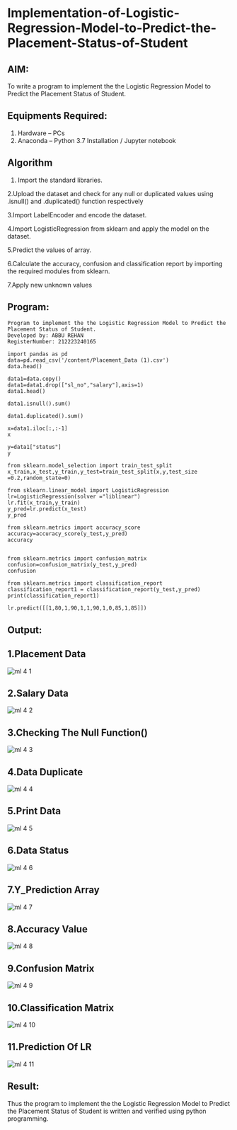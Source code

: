 # Implementation-of-Logistic-Regression-Model-to-Predict-the-Placement-Status-of-Student

## AIM:
To write a program to implement the the Logistic Regression Model to Predict the Placement Status of Student.

## Equipments Required:
1. Hardware – PCs
2. Anaconda – Python 3.7 Installation / Jupyter notebook

## Algorithm
1. Import the standard libraries.

2.Upload the dataset and check for any null or duplicated values using .isnull() and .duplicated() function respectively

3.Import LabelEncoder and encode the dataset.

4.Import LogisticRegression from sklearn and apply the model on the dataset.

5.Predict the values of array.

6.Calculate the accuracy, confusion and classification report by importing the required modules from sklearn.

7.Apply new unknown values

## Program:
```
Program to implement the the Logistic Regression Model to Predict the Placement Status of Student.
Developed by: ABBU REHAN
RegisterNumber: 212223240165 
```
```
import pandas as pd
data=pd.read_csv('/content/Placement_Data (1).csv')
data.head()

data1=data.copy()
data1=data1.drop(["sl_no","salary"],axis=1)
data1.head()

data1.isnull().sum()

data1.duplicated().sum()

x=data1.iloc[:,:-1]
x

y=data1["status"]
y

from sklearn.model_selection import train_test_split
x_train,x_test,y_train,y_test=train_test_split(x,y,test_size =0.2,random_state=0)

from sklearn.linear_model import LogisticRegression
lr=LogisticRegression(solver ="liblinear")
lr.fit(x_train,y_train)
y_pred=lr.predict(x_test)
y_pred

from sklearn.metrics import accuracy_score
accuracy=accuracy_score(y_test,y_pred)
accuracy


from sklearn.metrics import confusion_matrix
confusion=confusion_matrix(y_test,y_pred)
confusion

from sklearn.metrics import classification_report
classification_report1 = classification_report(y_test,y_pred)
print(classification_report1)

lr.predict([[1,80,1,90,1,1,90,1,0,85,1,85]])
```
## Output:
## 1.Placement Data
![ml 4 1](https://github.com/Abburehan/Implementation-of-Logistic-Regression-Model-to-Predict-the-Placement-Status-of-Student/assets/138849336/bbb19c3b-2617-4ec6-9803-8ae675dd8e88)
## 2.Salary Data
![ml 4 2](https://github.com/Abburehan/Implementation-of-Logistic-Regression-Model-to-Predict-the-Placement-Status-of-Student/assets/138849336/38852795-f83a-405e-bb7b-7942c05fe3c4)
## 3.Checking The Null Function()
![ml 4 3](https://github.com/Abburehan/Implementation-of-Logistic-Regression-Model-to-Predict-the-Placement-Status-of-Student/assets/138849336/7a4cc98d-0c65-4372-b35f-b45d9fe20e6e)
## 4.Data Duplicate
![ml 4 4](https://github.com/Abburehan/Implementation-of-Logistic-Regression-Model-to-Predict-the-Placement-Status-of-Student/assets/138849336/3fb25f78-cd3c-49fc-b604-8b86350367c3)
## 5.Print Data
![ml 4 5](https://github.com/Abburehan/Implementation-of-Logistic-Regression-Model-to-Predict-the-Placement-Status-of-Student/assets/138849336/0b6eb93f-ac20-4486-b0d0-475b9a05c94a)
## 6.Data Status
![ml 4 6](https://github.com/Abburehan/Implementation-of-Logistic-Regression-Model-to-Predict-the-Placement-Status-of-Student/assets/138849336/3ebd0d14-fe2e-4b72-bede-f78a629008fb)
## 7.Y_Prediction Array
![ml 4 7](https://github.com/Abburehan/Implementation-of-Logistic-Regression-Model-to-Predict-the-Placement-Status-of-Student/assets/138849336/a50add46-0fcd-47b8-a45c-2c75ccb269c4)
## 8.Accuracy Value
![ml 4 8](https://github.com/Abburehan/Implementation-of-Logistic-Regression-Model-to-Predict-the-Placement-Status-of-Student/assets/138849336/f5f26e56-156c-48c1-adeb-d02049916153)
## 9.Confusion Matrix
![ml 4 9](https://github.com/Abburehan/Implementation-of-Logistic-Regression-Model-to-Predict-the-Placement-Status-of-Student/assets/138849336/13839b02-f326-44b1-8fe4-e9cfd5b2dc2c)
## 10.Classification Matrix
![ml 4 10](https://github.com/Abburehan/Implementation-of-Logistic-Regression-Model-to-Predict-the-Placement-Status-of-Student/assets/138849336/744e89d1-0578-4eb0-a4e6-04c162cf6f41)
## 11.Prediction Of LR
![ml 4 11](https://github.com/Abburehan/Implementation-of-Logistic-Regression-Model-to-Predict-the-Placement-Status-of-Student/assets/138849336/65e34513-61fd-4c46-a841-c7fa2b95fcfc)
## Result:
Thus the program to implement the the Logistic Regression Model to Predict the Placement Status of Student is written and verified using python programming.
